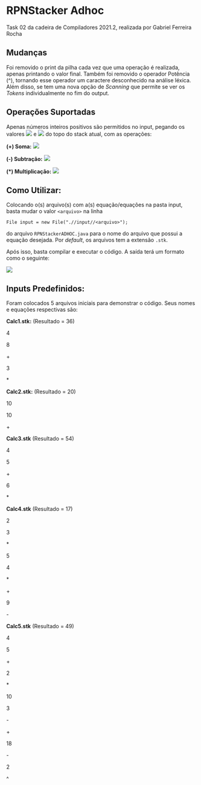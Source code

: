 # RPNStacker Adhoc

Task 02 da cadeira de Compiladores 2021.2, realizada por Gabriel Ferreira Rocha

## Mudanças

Foi removido o print da pilha cada vez que uma operação é realizada, apenas printando o valor final. Também foi removido o operador Potência (^), tornando esse operador um caractere desconhecido na análise léxica. Além disso, se tem uma nova opção de _Scanning_ que permite se ver os _Tokens_ individualmente no fim do output.

## Operações Suportadas

Apenas números inteiros positivos são permitidos no input, pegando os valores <img src ="https://latex.codecogs.com/svg.image?A"> e <img src ="https://latex.codecogs.com/svg.image?B"> do topo do stack atual, com as operações:

**(+) Soma:** <img src="https://latex.codecogs.com/svg.image?A%20&plus;%20B">

**(-) Subtração:** <img src="https://latex.codecogs.com/svg.image?A%20-%20B">

**(*) Multiplicação:** <img src="https://latex.codecogs.com/svg.image?A%20%5Ccdot%20B">

## Como Utilizar:

Colocando o(s) arquivo(s) com a(s) equação/equações na pasta input, basta mudar o valor ```<arquivo>``` na linha

```File input = new File(".//input//<arquivo>");```

do arquivo ```RPNStackerADHOC.java``` para o nome do arquivo que possui a equação desejada. Por _default_, os arquivos tem a extensão ```.stk```.
  
Após isso, basta compilar e executar o código. A saída terá um formato como o seguinte:

<img src ="https://i.imgur.com/XO1W5Y2.png">
  
## Inputs Predefinidos:

Foram colocados 5 arquivos iniciais para demonstrar o código. Seus nomes e equações respectivas são:

**Calc1.stk:** (Resultado = 36)

4

8

\+

3

\*

**Calc2.stk:** (Resultado = 20)

10
  
10
  
\+ 
  
**Calc3.stk** (Resultado = 54)
  
4
  
5
  
\+
  
6
  
\*

**Calc4.stk** (Resultado = 17)
  
2
  
3
  
\*
  
5
  
4
  
\*
  
\+
  
9
  
\-

**Calc5.stk** (Resultado = 49)
  
4
  
5
  
\+
  
2
  
\*
  
10
  
3
  
\-
  
\+
  
18
  
\-
  
2
  
\^
